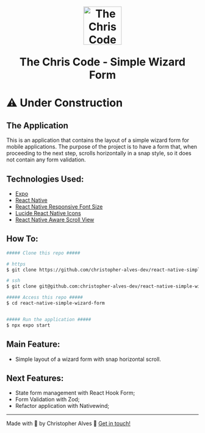 <h1 align="center">
    <img alt="The Chris Code Meet" title="The Chris Code Meet" src="https://github.com/christopher-alves-dev/the-chris-code-meet-back-end/assets/51724197/76dd3102-0585-414e-be1e-9e2ad67abfc9" width="100px" />
  <p align="center">The Chris Code - Simple Wizard Form</p>
</h1>

# ⚠️ Under Construction

## The Application

This is an application that contains the layout of a simple wizard form for mobile applications.
The purpose of the project is to have a form that, when proceeding to the next step, scrolls horizontally in a snap style, so it does not contain any form validation.

## Technologies Used:

- [Expo](https://docs.expo.dev/)
- [React Native](https://reactnative.dev/)
- [React Native Responsive Font Size](https://github.com/heyman333/react-native-responsive-fontsize)
- [Lucide React Native Icons](https://lucide.dev/guide/packages/lucide-react-native)
- [React Native Aware Scroll View](https://github.com/APSL/react-native-keyboard-aware-scroll-view)

## How To:

```bash
##### Clone this repo #####

# https
$ git clone https://github.com/christopher-alves-dev/react-native-simple-wizard-form.git

# ssh
$ git clone git@github.com:christopher-alves-dev/react-native-simple-wizard-form.git

##### Access this repo #####
$ cd react-native-simple-wizard-form


##### Run the application #####
$ npx expo start
```

## Main Feature:

- Simple layout of a wizard form with snap horizontal scroll.

## Next Features: 
- State form management with React Hook Form;
- Form Validation with Zod;
- Refactor application with Nativewind; 
---

Made with 💜 by Christopher Alves :wave: [Get in touch!](https://www.linkedin.com/in/chrisleoalves/)
